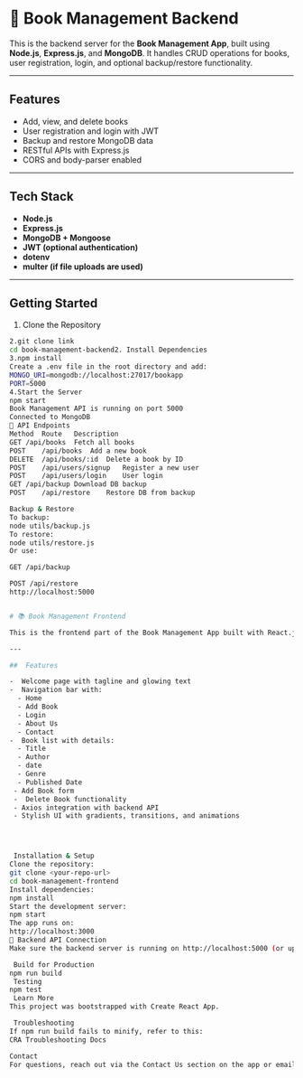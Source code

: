 # 📘 Book Management Backend

This is the backend server for the **Book Management App**, built using **Node.js**, **Express.js**, and **MongoDB**. 
It handles CRUD operations for books, user registration, login, and optional backup/restore functionality.


---

## Features

-  Add, view, and delete books
-  User registration and login with JWT
-  Backup and restore MongoDB data
-  RESTful APIs with Express.js
-  CORS and body-parser enabled

---

##  Tech Stack

- **Node.js**
- **Express.js**
- **MongoDB + Mongoose**
- **JWT (optional authentication)**
- **dotenv**
- **multer (if file uploads are used)**

---

##  Getting Started

1. Clone the Repository

```bash
2.git clone link
cd book-management-backend2. Install Dependencies
3.npm install
Create a .env file in the root directory and add:
MONGO_URI=mongodb://localhost:27017/bookapp
PORT=5000
4.Start the Server
npm start
Book Management API is running on port 5000
Connected to MongoDB
📡 API Endpoints
Method	Route	Description
GET	/api/books	Fetch all books
POST	/api/books	Add a new book
DELETE	/api/books/:id	Delete a book by ID
POST	/api/users/signup	Register a new user
POST	/api/users/login	User login
GET	/api/backup	Download DB backup
POST	/api/restore	Restore DB from backup

Backup & Restore
To backup:
node utils/backup.js
To restore:
node utils/restore.js
Or use:

GET /api/backup

POST /api/restore
http://localhost:5000


# 📚 Book Management Frontend

This is the frontend part of the Book Management App built with React.js. It allows users to view, add, and delete books, and includes pages like Home, Login, About Us, Contact, and more — all with smooth transitions and a clean UI.

---

##  Features

-  Welcome page with tagline and glowing text
-  Navigation bar with:
  - Home
  - Add Book
  - Login
  - About Us
  - Contact
-  Book list with details:
  - Title
  - Author
  - date
  - Genre
  - Published Date
 - Add Book form
 -  Delete Book functionality
 - Axios integration with backend API
 - Stylish UI with gradients, transitions, and animations




 Installation & Setup
Clone the repository:
git clone <your-repo-url>
cd book-management-frontend
Install dependencies:
npm install
Start the development server:
npm start
The app runs on:
http://localhost:3000
🔗 Backend API Connection
Make sure the backend server is running on http://localhost:5000 (or update the Axios base URL accordingly).

 Build for Production
npm run build
 Testing
npm test
 Learn More
This project was bootstrapped with Create React App.

 Troubleshooting
If npm run build fails to minify, refer to this:
CRA Troubleshooting Docs

Contact
For questions, reach out via the Contact Us section on the app or email the developer.







